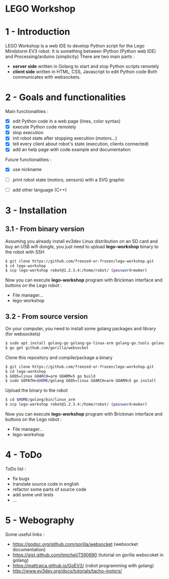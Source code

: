 # LEGO Workshop


1 - Introduction
================
LEGO Workshop is a web IDE to develop Python script for the Lego Mindstorm EV3 robot.
It is something between IPython (Python web IDE) and Processing/arduino (simplicity)
There are two main parts :
  * **server side** written in Golang to start and stop Python scripts remotely
  * **client side** written in HTML, CSS, Javascript to edit Python code
Both communicates with websockets.


2 - Goals and functionalities
=============================
Main functionalities :
  - [x] edit Python code in a web page (lines, color syntax)
  - [x] execute Python code remotely
  - [x] stop execution
  - [X] init robot state after stopping execution (motors...)
  - [x] tell every client about robot's state (execution, clients connected)
  - [X] add an help page with code example and documentation

Future functionalities :
  - [X] use nickname
  - [ ] print robot state (motors, sensors) with a SVG graphic
  - [ ] add other language (C++)


3 - Installation
================
3.1 - From binary version
-------------------------
Assuming you already install ev3dev Linux distribution on an SD card and buy
an USB wifi dongle, you just need to upload **lego-workshop** binary to
the robot with SSH
```bash
$ git clone https://github.com/freezed-or-frozen/lego-workshop.git
$ cd lego-workshop
$ scp lego-workshop robot@1.2.3.4:/home/robot/ (password=maker)
```
Now you can execute **lego-workshop** program with Brickman interface and
buttons on the Lego robot :
  * File manager...
  * lego-workshop

3.2 - From source version
-------------------------
On your computer, you need to install some golang packages and library (for websockets)
```bash
$ sudo apt install golang-go golang-go-linux-arm golang-go.tools golang-src
$ go get github.com/gorilla/websocket
```

Clone this repository and compile/package a binary
```bash
$ git clone https://github.com/freezed-or-frozen/lego-workshop.git
$ cd lego-workshop
$ GOOS=linux GOARCH=arm GOARM=5 go build
$ sudo GOPATH=$HOME/golang GOOS=linux GOARCH=arm GOARM=5 go install
```

Upload the binary to the robot
```bash
$ cd $HOME/golang/bin/linux_arm
$ scp lego-workshop robot@1.2.3.4:/home/robot/ (password=maker)
```
Now you can execute **lego-workshop** program with Brickman interface and
buttons on the Lego robot :
  * File manager...
  * lego-workshop


4 - ToDo
========
ToDo list :
  * fix bugs
  * translate source code in english
  * refactor some parts of source code
  * add some unit tests
  * ...


5 - Webography
===============
Some useful links :
  * https://godoc.org/github.com/gorilla/websocket (websocket documentation)
  * https://gist.github.com/tmichel/7390690 (tutorial on gorilla webscoket in golang)
  * https://mattrajca.github.io/GoEV3/ (robot programming with golang)
  * http://www.ev3dev.org/docs/tutorials/tacho-motors/
